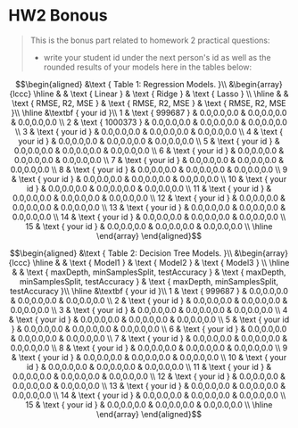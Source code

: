 # HW2 Bonous

> This is the bonus part related to homework 2 practical questions:
> + write your student id under the next person's id as well as the rounded results of your models here in the tables below:

$$\begin{aligned}
&\text { Table 1: Regression Models. }\\
&\begin{array}{lccc}
\hline & & \text { Linear } & \text { Ridge }  & \text { Lasso } \\
\hline & & \text { RMSE, R2, MSE } & \text { RMSE, R2, MSE } & \text { RMSE, R2, MSE }\\
\hline &\textbf { your id }\\
1 & \text { 999687 } & 0.0,0.0,0.0 & 0.0,0.0,0.0 & 0.0,0.0,0.0 \\
2 & \text { 1000373 } & 0.0,0.0,0.0 & 0.0,0.0,0.0 & 0.0,0.0,0.0 \\
3 & \text { your id } & 0.0,0.0,0.0 & 0.0,0.0,0.0 & 0.0,0.0,0.0 \\
4 & \text { your id } & 0.0,0.0,0.0 & 0.0,0.0,0.0 & 0.0,0.0,0.0 \\
5 & \text { your id } & 0.0,0.0,0.0 & 0.0,0.0,0.0 & 0.0,0.0,0.0 \\
6 & \text { your id } & 0.0,0.0,0.0 & 0.0,0.0,0.0 & 0.0,0.0,0.0 \\
7 & \text { your id } & 0.0,0.0,0.0 & 0.0,0.0,0.0 & 0.0,0.0,0.0 \\
8 & \text { your id } & 0.0,0.0,0.0 & 0.0,0.0,0.0 & 0.0,0.0,0.0 \\
9 & \text { your id } & 0.0,0.0,0.0 & 0.0,0.0,0.0 & 0.0,0.0,0.0 \\
10 & \text { your id } & 0.0,0.0,0.0 & 0.0,0.0,0.0 & 0.0,0.0,0.0 \\
11 & \text { your id } & 0.0,0.0,0.0 & 0.0,0.0,0.0 & 0.0,0.0,0.0 \\
12 & \text { your id } & 0.0,0.0,0.0 & 0.0,0.0,0.0 & 0.0,0.0,0.0 \\
13 & \text { your id } & 0.0,0.0,0.0 & 0.0,0.0,0.0 & 0.0,0.0,0.0 \\
14 & \text { your id } & 0.0,0.0,0.0 & 0.0,0.0,0.0 & 0.0,0.0,0.0 \\
15 & \text { your id } & 0.0,0.0,0.0 & 0.0,0.0,0.0 & 0.0,0.0,0.0 \\
\hline
\end{array}
\end{aligned}$$

$$\begin{aligned}
&\text { Table 2: Decision Tree Models. }\\
&\begin{array}{lccc}
\hline & & \text { Model1 } & \text { Model2 }  & \text { Model3 } \\
\hline & & \text { maxDepth, minSamplesSplit, testAccuracy } & \text { maxDepth, minSamplesSplit, testAccuracy } & \text { maxDepth, minSamplesSplit, testAccuracy }\\
\hline &\textbf { your id }\\
1 & \text { 999687 } & 0.0,0.0,0.0 & 0.0,0.0,0.0 & 0.0,0.0,0.0 \\
2 & \text { your id } & 0.0,0.0,0.0 & 0.0,0.0,0.0 & 0.0,0.0,0.0 \\
3 & \text { your id } & 0.0,0.0,0.0 & 0.0,0.0,0.0 & 0.0,0.0,0.0 \\
4 & \text { your id } & 0.0,0.0,0.0 & 0.0,0.0,0.0 & 0.0,0.0,0.0 \\
5 & \text { your id } & 0.0,0.0,0.0 & 0.0,0.0,0.0 & 0.0,0.0,0.0 \\
6 & \text { your id } & 0.0,0.0,0.0 & 0.0,0.0,0.0 & 0.0,0.0,0.0 \\
7 & \text { your id } & 0.0,0.0,0.0 & 0.0,0.0,0.0 & 0.0,0.0,0.0 \\
8 & \text { your id } & 0.0,0.0,0.0 & 0.0,0.0,0.0 & 0.0,0.0,0.0 \\
9 & \text { your id } & 0.0,0.0,0.0 & 0.0,0.0,0.0 & 0.0,0.0,0.0 \\
10 & \text { your id } & 0.0,0.0,0.0 & 0.0,0.0,0.0 & 0.0,0.0,0.0 \\
11 & \text { your id } & 0.0,0.0,0.0 & 0.0,0.0,0.0 & 0.0,0.0,0.0 \\
12 & \text { your id } & 0.0,0.0,0.0 & 0.0,0.0,0.0 & 0.0,0.0,0.0 \\
13 & \text { your id } & 0.0,0.0,0.0 & 0.0,0.0,0.0 & 0.0,0.0,0.0 \\
14 & \text { your id } & 0.0,0.0,0.0 & 0.0,0.0,0.0 & 0.0,0.0,0.0 \\
15 & \text { your id } & 0.0,0.0,0.0 & 0.0,0.0,0.0 & 0.0,0.0,0.0 \\
\hline
\end{array}
\end{aligned}$$
 

